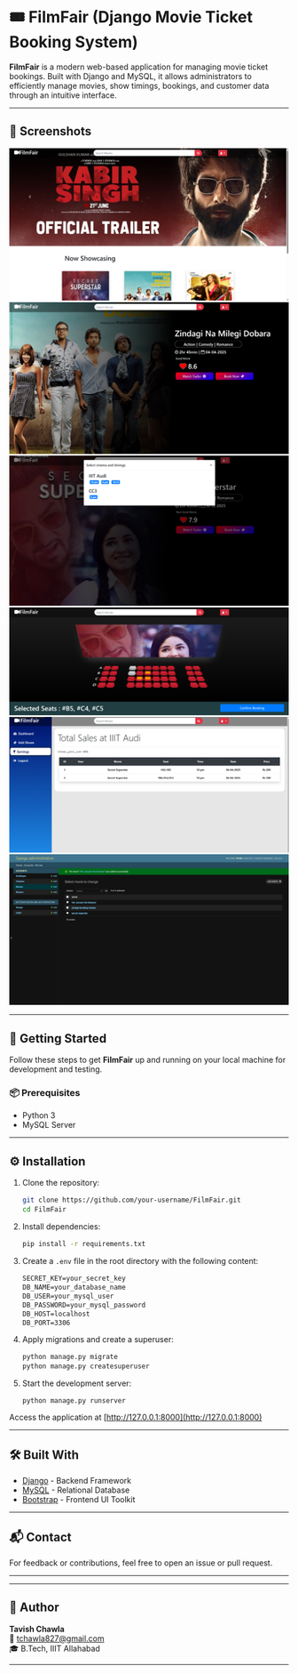 
# 🎟️ FilmFair (Django Movie Ticket Booking System)

**FilmFair** is a modern web-based application for managing movie ticket bookings. Built with Django and MySQL, it allows administrators to efficiently manage movies, show timings, bookings, and customer data through an intuitive interface.

---

## 📸 Screenshots

![Screenshot](screenshots/1.png)
![Screenshot](screenshots/2.png)
![Screenshot](screenshots/3.png)
![Screenshot](screenshots/4.png)
![Screenshot](screenshots/5.png)
![Screenshot](screenshots/6.png)

---

## 🚀 Getting Started

Follow these steps to get **FilmFair** up and running on your local machine for development and testing.

### 📦 Prerequisites

- Python 3
- MySQL Server

---

## ⚙️ Installation

1. Clone the repository:
   ```bash
   git clone https://github.com/your-username/FilmFair.git
   cd FilmFair
   ```

2. Install dependencies:
   ```bash
   pip install -r requirements.txt
   ```

3. Create a `.env` file in the root directory with the following content:
   ```env
   SECRET_KEY=your_secret_key
   DB_NAME=your_database_name
   DB_USER=your_mysql_user
   DB_PASSWORD=your_mysql_password
   DB_HOST=localhost
   DB_PORT=3306
   ```

4. Apply migrations and create a superuser:
   ```bash
   python manage.py migrate
   python manage.py createsuperuser
   ```

5. Start the development server:
   ```bash
   python manage.py runserver
   ```

Access the application at [http://127.0.0.1:8000](http://127.0.0.1:8000)

---

## 🛠️ Built With

- [Django](https://www.djangoproject.com/) - Backend Framework
- [MySQL](https://www.mysql.com/) - Relational Database
- [Bootstrap](https://getbootstrap.com/) - Frontend UI Toolkit

---

## 📬 Contact

For feedback or contributions, feel free to open an issue or pull request.

---


---

## 👤 Author

**Tavish Chawla**  
📧 [tchawla827@gmail.com](mailto:tchawla827@gmail.com)  
🎓 B.Tech, IIIT Allahabad

---

